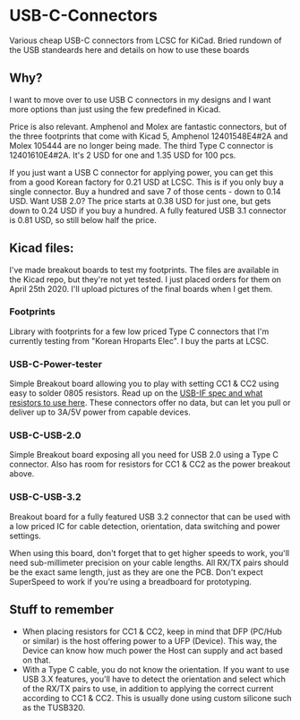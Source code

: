 # USB-C-Connectors
Various cheap USB-C connectors from LCSC for KiCad. Bried rundown of the USB standeards here and details on how to use these boards

## Why?
I want to move over to use USB C connectors in my designs and I want more options than just using the few predefined in Kicad.

Price is also relevant. Amphenol and Molex are fantastic connectors, but of the three footprints that come with Kicad 5, Amphenol 12401548E4#2A and Molex 105444 are no longer being made. The third Type C connector is 12401610E4#2A. It's 2 USD for one and 1.35 USD for 100 pcs.

If you just want a USB C connector for applying power, you can get this from a good Korean factory for 0.21 USD at LCSC. This is if you only buy a single connector. Buy a hundred and save 7 of those cents - down to 0.14 USD. Want USB 2.0? The price starts at 0.38 USD for just one, but gets down to 0.24 USD if you buy a hundred. A fully featured USB 3.1 connector is 0.81 USD, so still below half the price.

## Kicad files:
I've made breakout boards to test my footprints. The files are available in the Kicad repo, but they're not yet tested. I just placed orders for them on April 25th 2020. I'll upload pictures of the final boards when I get them.
 
### Footprints
Library with footprints for a few low priced Type C connectors that I'm currently testing from "Korean Hroparts Elec". I buy the parts at LCSC.

### USB-C-Power-tester
Simple Breakout board allowing you to play with setting CC1 & CC2 using easy to solder 0805 resistors. Read up on the [USB-IF spec and what resistors to use here](http://ww1.microchip.com/downloads/en/appnotes/00001953a.pdf). These connectors offer no data, but can let you pull or deliver up to 3A/5V power from capable devices.

### USB-C-USB-2.0
Simple Breakout board exposing all you need for USB 2.0 using a Type C connector. Also has room for resistors for CC1 & CC2 as the power breakout above.

### USB-C-USB-3.2
Breakout board for a fully featured USB 3.2 connector that can be used with a low priced IC for cable detection, orientation, data switching and power settings. 

When using this board, don't forget that to get higher speeds to work, you'll need sub-millimeter precision on your cable lengths. All RX/TX pairs should be the exact same length, just as they are one the PCB. Don't expect SuperSpeed to work if you're using a breadboard for prototyping.

## Stuff to remember
- When placing resistors for CC1 & CC2, keep in mind that DFP (PC/Hub or similar) is the host offering power to a UFP (Device). This way, the Device can know how much power the Host can supply and act based on that.
- With a Type C cable, you do not know the orientation. If you want to use USB 3.X features, you'll have to detect the orientation and select which of the RX/TX pairs to use, in addition to applying the correct current according to CC1 & CC2. This is usually done using custom silicone such as the TUSB320.
